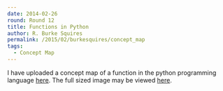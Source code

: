 ```yaml
---
date: 2014-02-26
round: Round 12
title: Functions in Python
author: R. Burke Squires
permalink: /2015/02/burkesquires/concept_map
tags:
  - Concept Map
---
```


I have uploaded a concept map of a function in the python programming language [here](http://s18.postimg.org/51t3gvh8o/function_concept_map.jpg). The full sized image may be viewed [here](http://s18.postimg.org/7j4uo5153/function_concept_map.jpg).
